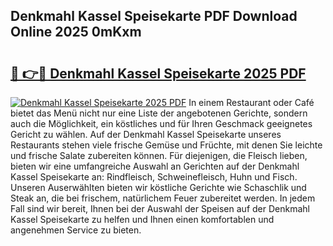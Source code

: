 ## Denkmahl Kassel Speisekarte PDF Download Online 2025 0mKxm

# <h2><a href="http://gccb6o6.nevu.top/?p=Denkmahl+Kassel+Speisekarte">🔗 👉🔴 Denkmahl Kassel Speisekarte 2025 PDF</a></h2>

[![Denkmahl Kassel Speisekarte 2025 PDF](https://i.imgur.com/dBaPXMq.png)](http://gccb6o6.nevu.top/?p=Denkmahl+Kassel+Speisekarte)
In einem Restaurant oder Café bietet das Menü nicht nur eine Liste der angebotenen Gerichte, sondern auch die Möglichkeit, ein köstliches und für Ihren Geschmack geeignetes Gericht zu wählen. Auf der Denkmahl Kassel Speisekarte unseres Restaurants stehen viele frische Gemüse und Früchte, mit denen Sie leichte und frische Salate zubereiten können. Für diejenigen, die Fleisch lieben, bieten wir eine umfangreiche Auswahl an Gerichten auf der Denkmahl Kassel Speisekarte an: Rindfleisch, Schweinefleisch, Huhn und Fisch. Unseren Auserwählten bieten wir köstliche Gerichte wie Schaschlik und Steak an, die bei frischem, natürlichem Feuer zubereitet werden. In jedem Fall sind wir bereit, Ihnen bei der Auswahl der Speisen auf der Denkmahl Kassel Speisekarte zu helfen und Ihnen einen komfortablen und angenehmen Service zu bieten.
